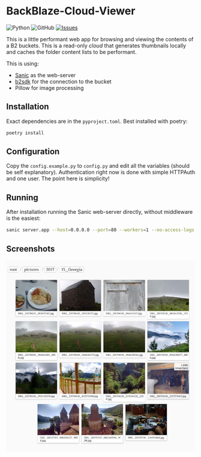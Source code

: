 # BackBlaze-Cloud-Viewer

![Python](https://img.shields.io/badge/Python-3.8.5-blue?logo=python)
![GitHub](https://img.shields.io/github/license/morris-frank/backblaze-cloud)
[![Issues](https://img.shields.io/github/issues/morris-frank/backblaze-cloud)](https://github.com/morris-frank/backblaze-cloud/issues)

This is a little performant web app for browsing and viewing the contents of a B2 buckets. This is a read-only _cloud_ that generates thumbnails locally and caches the folder content lists to be performant.

This is using:

- [Sanic](https://github.com/huge-success/sanic) as the web-server
- [b2sdk](https://github.com/Backblaze/b2-sdk-python) for the connection to the bucket
- Pillow for image processing

## Installation

Exact dependencies are in the `pyproject.toml`. Best installed with poetry:

```bash
poetry install
```

## Configuration

Copy the `config.example.py` to `config.py` and edit all the variables (should be self explanatory). Authentication right now is done with simple HTTPAuth and one user. The point here is simplicity!

## Running

After installation running the Sanic web-server directly, without middleware is the easiest:

```bash
sanic server.app --host=0.0.0.0 --port=80 --workers=1 --no-access-logs
```

## Screenshots

![A screenshot of the web-app in action.](screenshot.png)